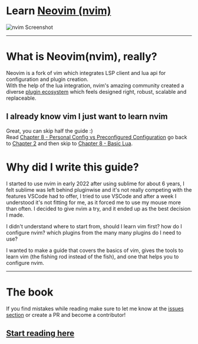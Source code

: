 # Learn [Neovim (nvim)](https://github.com/neovim/neovim)

![nvim Screenshot](./media/preview.png)

---

# What is Neovim(nvim), really?
Neovim is a fork of vim which integrates LSP client and lua api for configuration and plugin creation. \
With the help of the lua integration, nvim's amazing community created a diverse [plugin ecosystem](https://github.com/rockerBOO/awesome-neovim) which feels designed right, robust, scalable and replaceable.

## I already know vim I just want to learn nvim
Great, you can skip half the guide :) \
Read [Chapter 8 - Personal Config vs Preconfigured Configuration](https://ofirgall.github.io/learn-nvim/chapters/08-advanced-config.html#personal-config-vs-preconfigured-configuration) go back to [Chapter 2](https://ofirgall.github.io/learn-nvim/chapters/02-basic-config.md) and then skip to [Chapter 8 - Basic Lua](https://ofirgall.github.io/learn-nvim/chapters/08-advanced-config.html#basic-lua).

# Why did I write this guide?
I started to use nvim in early 2022 after using sublime for about 6 years, I felt sublime was left behind pluginwise and it's not really competing with the features VSCode had to offer, I tried to use VSCode and after a week I understood it's not fitting for me, as it forced me to use my mouse more than often. I decided to give nvim a try, and it ended up as the best decision I made.

I didn't understand where to start from, should I learn vim first? how do I configure nvim? which plugins from the many many plugins do I need to use?

I wanted to make a guide that covers the basics of vim, gives the tools to learn vim (the fishing rod instead of the fish), and one that helps you to configure nvim.

---

# The book
If you find mistakes while reading make sure to let me know at the [issues section](https://github.com/ofirgall/learn-nvim/issues) or create a PR and become a contributor!

## [Start reading here](https://ofirgall.github.io/learn-nvim/)
